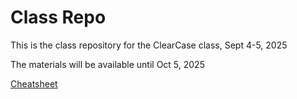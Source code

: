 # Class Repo

This is the class repository for the ClearCase class, Sept 4-5, 2025

The materials will be available until Oct 5, 2025

[Cheatsheet](https://yourdevkit.com/cheat-sheet/clearcase)
